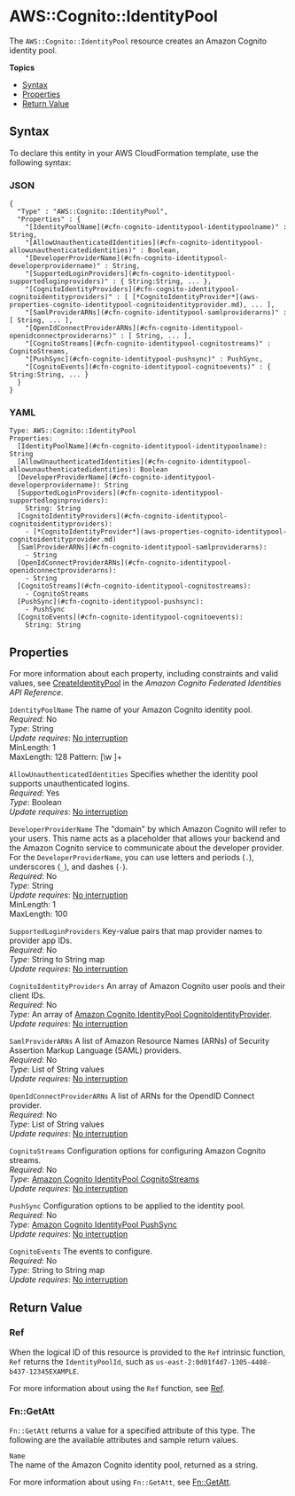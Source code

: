 # AWS::Cognito::IdentityPool<a name="aws-resource-cognito-identitypool"></a>

The `AWS::Cognito::IdentityPool` resource creates an Amazon Cognito identity pool\.

**Topics**
+ [Syntax](#aws-resource-cognito-identitypool-syntax)
+ [Properties](#w4ab1c21c10d283b9)
+ [Return Value](#w4ab1c21c10d283c11)

## Syntax<a name="aws-resource-cognito-identitypool-syntax"></a>

To declare this entity in your AWS CloudFormation template, use the following syntax:

### JSON<a name="aws-resource-cognito-identitypool-syntax.json"></a>

```
{
  "Type" : "AWS::Cognito::IdentityPool",
  "Properties" : {
    "[IdentityPoolName](#cfn-cognito-identitypool-identitypoolname)" : String,
    "[AllowUnauthenticatedIdentities](#cfn-cognito-identitypool-allowunauthenticatedidentities)" : Boolean, 
    "[DeveloperProviderName](#cfn-cognito-identitypool-developerprovidername)" : String,
    "[SupportedLoginProviders](#cfn-cognito-identitypool-supportedloginproviders)" : { String:String, ... },
    "[CognitoIdentityProviders](#cfn-cognito-identitypool-cognitoidentityproviders)" : [ [*CognitoIdentityProvider*](aws-properties-cognito-identitypool-cognitoidentityprovider.md), ... ], 
    "[SamlProviderARNs](#cfn-cognito-identitypool-samlproviderarns)" : [ String, ... ],
    "[OpenIdConnectProviderARNs](#cfn-cognito-identitypool-openidconnectproviderarns)" : [ String, ... ],
    "[CognitoStreams](#cfn-cognito-identitypool-cognitostreams)" : CognitoStreams, 
    "[PushSync](#cfn-cognito-identitypool-pushsync)" : PushSync,
    "[CognitoEvents](#cfn-cognito-identitypool-cognitoevents)" : { String:String, ... }
  }
}
```

### YAML<a name="aws-resource-cognito-identitypool-syntax.yaml"></a>

```
Type: AWS::Cognito::IdentityPool
Properties:
  [IdentityPoolName](#cfn-cognito-identitypool-identitypoolname): String
  [AllowUnauthenticatedIdentities](#cfn-cognito-identitypool-allowunauthenticatedidentities): Boolean
  [DeveloperProviderName](#cfn-cognito-identitypool-developerprovidername): String
  [SupportedLoginProviders](#cfn-cognito-identitypool-supportedloginproviders): 
    String: String
  [CognitoIdentityProviders](#cfn-cognito-identitypool-cognitoidentityproviders): 
    - [*CognitoIdentityProvider*](aws-properties-cognito-identitypool-cognitoidentityprovider.md)
  [SamlProviderARNs](#cfn-cognito-identitypool-samlproviderarns): 
    - String
  [OpenIdConnectProviderARNs](#cfn-cognito-identitypool-openidconnectproviderarns): 
    - String
  [CognitoStreams](#cfn-cognito-identitypool-cognitostreams): 
    - CognitoStreams
  [PushSync](#cfn-cognito-identitypool-pushsync): 
    - PushSync
  [CognitoEvents](#cfn-cognito-identitypool-cognitoevents): 
    String: String
```

## Properties<a name="w4ab1c21c10d283b9"></a>

For more information about each property, including constraints and valid values, see [CreateIdentityPool](https://docs.aws.amazon.com/cognitoidentity/latest/APIReference/API_CreateIdentityPool.html) in the *Amazon Cognito Federated Identities API Reference*\.

`IdentityPoolName`  <a name="cfn-cognito-identitypool-identitypoolname"></a>
The name of your Amazon Cognito identity pool\.  
*Required*: No  
*Type*: String  
*Update requires*: [No interruption](using-cfn-updating-stacks-update-behaviors.md#update-no-interrupt)  
MinLength: 1  
MaxLength: 128
Pattern: [\w ]+

`AllowUnauthenticatedIdentities`  <a name="cfn-cognito-identitypool-allowunauthenticatedidentities"></a>
Specifies whether the identity pool supports unauthenticated logins\.  
*Required*: Yes  
*Type*: Boolean  
*Update requires*: [No interruption](using-cfn-updating-stacks-update-behaviors.md#update-no-interrupt)

`DeveloperProviderName`  <a name="cfn-cognito-identitypool-developerprovidername"></a>
The "domain" by which Amazon Cognito will refer to your users\. This name acts as a placeholder that allows your backend and the Amazon Cognito service to communicate about the developer provider\. For the `DeveloperProviderName`, you can use letters and periods \(`.`\), underscores \(`_`\), and dashes \(`-`\)\.  
*Required*: No  
*Type*: String  
*Update requires*: [No interruption](using-cfn-updating-stacks-update-behaviors.md#update-no-interrupt)  
MinLength: 1  
MaxLength: 100

`SupportedLoginProviders`  <a name="cfn-cognito-identitypool-supportedloginproviders"></a>
Key\-value pairs that map provider names to provider app IDs\.  
*Required*: No  
*Type*: String to String map  
*Update requires*: [No interruption](using-cfn-updating-stacks-update-behaviors.md#update-no-interrupt)

`CognitoIdentityProviders`  <a name="cfn-cognito-identitypool-cognitoidentityproviders"></a>
An array of Amazon Cognito user pools and their client IDs\.  
*Required*: No  
*Type*: An array of [Amazon Cognito IdentityPool CognitoIdentityProvider](aws-properties-cognito-identitypool-cognitoidentityprovider.md)\.  
*Update requires*: [No interruption](using-cfn-updating-stacks-update-behaviors.md#update-no-interrupt)

`SamlProviderARNs`  <a name="cfn-cognito-identitypool-samlproviderarns"></a>
A list of Amazon Resource Names \(ARNs\) of Security Assertion Markup Language \(SAML\) providers\.  
*Required*: No  
*Type*: List of String values  
*Update requires*: [No interruption](using-cfn-updating-stacks-update-behaviors.md#update-no-interrupt)

`OpenIdConnectProviderARNs`  <a name="cfn-cognito-identitypool-openidconnectproviderarns"></a>
A list of ARNs for the OpendID Connect provider\.  
*Required*: No  
*Type*: List of String values  
*Update requires*: [No interruption](using-cfn-updating-stacks-update-behaviors.md#update-no-interrupt)

`CognitoStreams`  <a name="cfn-cognito-identitypool-cognitostreams"></a>
Configuration options for configuring Amazon Cognito streams\.  
*Required*: No  
*Type*: [Amazon Cognito IdentityPool CognitoStreams](aws-properties-cognito-identitypool-cognitostreams.md)  
*Update requires*: [No interruption](using-cfn-updating-stacks-update-behaviors.md#update-no-interrupt)

`PushSync`  <a name="cfn-cognito-identitypool-pushsync"></a>
Configuration options to be applied to the identity pool\.  
*Required*: No  
*Type*: [Amazon Cognito IdentityPool PushSync](aws-properties-cognito-identitypool-pushsync.md)  
*Update requires*: [No interruption](using-cfn-updating-stacks-update-behaviors.md#update-no-interrupt)

`CognitoEvents`  <a name="cfn-cognito-identitypool-cognitoevents"></a>
The events to configure\.  
*Required*: No  
*Type:* String to String map  
*Update requires*: [No interruption](using-cfn-updating-stacks-update-behaviors.md#update-no-interrupt)

## Return Value<a name="w4ab1c21c10d283c11"></a>

### Ref<a name="w4ab1c21c10d283c11b2"></a>

When the logical ID of this resource is provided to the `Ref` intrinsic function, `Ref` returns the `IdentityPoolId`, such as `us-east-2:0d01f4d7-1305-4408-b437-12345EXAMPLE`\.

For more information about using the `Ref` function, see [Ref](intrinsic-function-reference-ref.md)\.

### Fn::GetAtt<a name="w4ab1c21c10d283c11b4"></a>

`Fn::GetAtt` returns a value for a specified attribute of this type\. The following are the available attributes and sample return values\.

`Name`  
The name of the Amazon Cognito identity pool, returned as a string\.

For more information about using `Fn::GetAtt`, see [Fn::GetAtt](intrinsic-function-reference-getatt.md)\.
